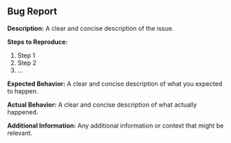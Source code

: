 ## Bug Report

**Description:**
A clear and concise description of the issue.

**Steps to Reproduce:**

1. Step 1
2. Step 2
3. ...

**Expected Behavior:**
A clear and concise description of what you expected to happen.

**Actual Behavior:**
A clear and concise description of what actually happened.

**Additional Information:**
Any additional information or context that might be relevant.
